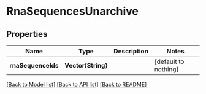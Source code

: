 # RnaSequencesUnarchive


## Properties
Name | Type | Description | Notes
------------ | ------------- | ------------- | -------------
**rnaSequenceIds** | **Vector{String}** |  | [default to nothing]


[[Back to Model list]](../README.md#models) [[Back to API list]](../README.md#api-endpoints) [[Back to README]](../README.md)


